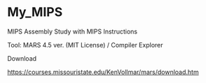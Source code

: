 # My_MIPS
MIPS Assembly Study with MIPS Instructions


Tool: MARS 4.5 ver. (MIT License) / Compiler Explorer

Download

https://courses.missouristate.edu/KenVollmar/mars/download.htm
